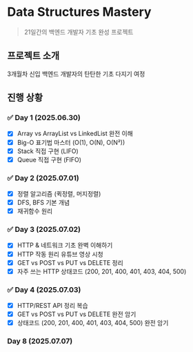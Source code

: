 # Data Structures Mastery

> 21일간의 백엔드 개발자 기초 완성 프로젝트

## 프로젝트 소개
3개월차 신입 백엔드 개발자의 탄탄한 기초 다지기 여정

## 진행 상황

### ✅ Day 1 (2025.06.30)
- [x] Array vs ArrayList vs LinkedList 완전 이해
- [x] Big-O 표기법 마스터 (O(1), O(N), O(N²))
- [x] Stack 직접 구현 (LIFO)
- [x] Queue 직접 구현 (FIFO)

### ✅ Day 2 (2025.07.01)  
- [x] 정렬 알고리즘 (퀵정렬, 머지정렬)
- [x] DFS, BFS 기본 개념
- [x] 재귀함수 원리

### ✅ Day 3 (2025.07.02)
- [x]  HTTP & 네트워크 기초 완벽 이해하기
- [x]  HTTP 작동 원리 유튜브 영상 시청
- [x]  GET vs POST vs PUT vs DELETE 정리
- [x]  자주 쓰는 HTTP 상태코드 (200, 201, 400, 401, 403, 404, 500)

### ✅ Day 4 (2025.07.03)
- [x]  HTTP/REST API 정리 복습
- [x]  GET vs POST vs PUT vs DELETE 완전 암기
- [x]  상태코드 (200, 201, 400, 401, 403, 404, 500) 완전 암기

### Day 8 (2025.07.07)